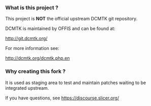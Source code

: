 
### What is this project ?

This project is **NOT** the official upstream DCMTK git repository. 

DCMTK is maintained by OFFIS and can be found at:

  http://git.dcmtk.org/

For more information see:

  http://dcmtk.org/dcmtk.php.en


### Why creating this fork ?

It is used as staging area to test and maintain patches waiting to be integrated upstream.

If you have questions, see https://discourse.slicer.org/

